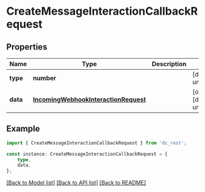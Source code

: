 # CreateMessageInteractionCallbackRequest


## Properties

Name | Type | Description | Notes
------------ | ------------- | ------------- | -------------
**type** | **number** |  | [default to undefined]
**data** | [**IncomingWebhookInteractionRequest**](IncomingWebhookInteractionRequest.md) |  | [optional] [default to undefined]

## Example

```typescript
import { CreateMessageInteractionCallbackRequest } from 'dc_rest';

const instance: CreateMessageInteractionCallbackRequest = {
    type,
    data,
};
```

[[Back to Model list]](../README.md#documentation-for-models) [[Back to API list]](../README.md#documentation-for-api-endpoints) [[Back to README]](../README.md)

